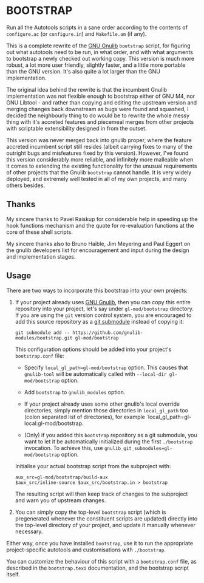 BOOTSTRAP
=========

Run all the Autotools scripts in a sane order according to the contents
of `configure.ac` (or `configure.in`) and `Makefile.am` (if any).

This is a complete rewrite of the [GNU Gnulib][] `bootstrap` script, for
figuring out what autotools need to be run, in what order, and with what
arguments to bootstrap a newly checked out working copy. This version is
much more robust, a lot more user friendly, slightly faster, and a little
more portable than the GNU version.  It's also quite a lot larger than
the GNU implementation.

The original idea behind the rewrite is that the incumbent Gnulib
implementation was not flexible enough to bootstrap either of GNU M4,
nor GNU Libtool - and rather than copying and editing the upstream
version and merging changes back downstream as bugs were found and
squashed, I decided the neighbourly thing to do would be to rewrite the
whole messy thing with it's accreted features and piecemeal merges from
other projects with scriptable extensibility designed in from the
outset.

This version was never merged back into gnulib proper, where the feature
accreted incumbent script still resides (albeit carrying fixes to many of
the outright bugs and misfeatures fixed by this version).  However, I've
found this version considerably more reliable, and infinitely more
malleable when it comes to extending the existing functionality for the
unusual requirements of other projects that the Gnulib `bootstrap` cannot
handle.  It is very widely deployed, and extremely well tested in all of
my own projects, and many others besides.

Thanks
------

My sincere thanks to Pavel Raiskup for considerable help in speeding up
the hook functions mechanism and the quote for re-evaluation functions
at the core of these shell scripts.

My sincere thanks also to Bruno Haible, Jim Meyering and Paul Eggert on
the gnulib developers list for encouragement and input during the design
and implementation stages.

Usage
-----

There are two ways to incorporate this bootstrap into your own projects:

1. If your project already uses [GNU Gnulib], then you can copy this
   entire repository into your project, let's say under
   `gl-mod/bootstrap` directory.  If you are using the `git` version control
   system, you are encouraged to add this source repository as a
   [git submodule][] instead of copying it:

   `git submodule add -- https://github.com/gnulib-modules/bootstrap.git gl-mod/bootstrap`

   This configuration options should be added into your project's
   `bootstrap.conf` file:

   * Specify `local_gl_path=gl-mod/bootstrap` option.  This causes that
     `gnulib-tool` will be automatically called with
     `--local-dir gl-mod/bootstrap` option.

   * Add `bootstrap` to `gnulib_modules` option.

   * If your project already uses some other gnulib's local override
     directories, simply mention those directories in `local_gl_path` too (colon
     separated list of directories), for example
     `local_gl_path=gl-local:gl-mod/bootstrap.

   * (Only) if you added this `bootstrap` repository as a git submodule, you
     want to let it be automatically initialized during the first `./bootstrap`
     invocation.  To achieve this, use `gnulib_git_submodules=gl-mod/bootstrap`
     option.

   Initialise your actual bootstrap script from the subproject with:

      ```
      aux_src=gl-mod/bootstrap/build-aux
      $aux_src/inline-source $aux_src/bootstrap.in > bootstrap
      ```

   The resulting script will then keep track of changes to the
   subproject and warn you of upstream changes.

2. You can simply copy the top-level `bootstrap` script (which is
   pregenerated whenever the constituent scripts are updated) directly
   into the top-level directory of your project, and update it manually
   whenever necessary.

Either way, once you have installed `bootstrap`, use it to run the
appropriate project-specific autotools and customisations with
`./bootstrap`.

You can customize the behaviour of this script with a `bootstrap.conf` file,
as described in the `bootstrap.texi` documentation, and the bootstrap
script itself.


[gnu gnulib]: http://gnu.org/s/gnulib
[git submodule]: https://git-scm.com/docs/git-submodule
